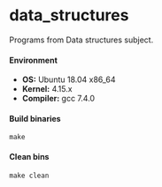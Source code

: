 # data_structures
Programs from Data structures subject.

#### Environment 
* **OS:** Ubuntu 18.04 x86_64 
* **Kernel:** 4.15.x
* **Compiler:** gcc 7.4.0

#### Build binaries
`make`

#### Clean bins
`make clean`
